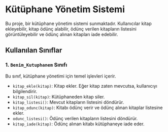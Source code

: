 # Kütüphane Yönetim Sistemi

Bu proje, bir kütüphane yönetim sistemi sunmaktadır. Kullanıcılar kitap ekleyebilir, kitap ödünç alabilir, ödünç verilen kitapların listesini görüntüleyebilir ve ödünç alınan kitapları iade edebilir.

## Kullanılan Sınıflar

### 1. `Benim_Kutuphanem` Sınıfı
Bu sınıf, kütüphane yönetimi için temel işlevleri içerir.

- `kitap_ekle(kitap)`: Kitap ekler. Eğer kitap zaten mevcutsa, kullanıcıyı bilgilendirir.
- `kitap_sil(kitap)`: Kütüphaneden kitap siler.
- `kitap_listesi()`: Mevcut kitapların listesini döndürür.
- `kitap_odunc(kitap)`: Kitabı ödünç verir ve ödünç alınan kitaplar listesine ekler.
- `odunc_listesi()`: Ödünç verilen kitapların listesini döndürür.
- `kitap_iade(kitap)`: Ödünç alınan kitabı kütüphaneye iade eder.

